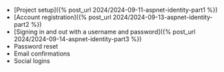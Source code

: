 * [Project setup]({% post_url 2024/2024-09-11-aspnet-identity-part1 %})
* [Account registration]({% post_url 2024/2024-09-13-aspnet-identity-part2 %})
* [Signing in and out with a username and password]({% post_url 2024/2024-09-14-aspnet-identity-part3 %})
* Password reset
* Email confirmations
* Social logins
